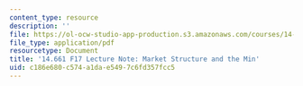```yaml
---
content_type: resource
description: ''
file: https://ol-ocw-studio-app-production.s3.amazonaws.com/courses/14-661-labor-economics-i-fall-2017/c186e680c574a1dae5497c6fd357fcc5_MIT14_661F17_lec_market.pdf
file_type: application/pdf
resourcetype: Document
title: '14.661 F17 Lecture Note: Market Structure and the Min'
uid: c186e680-c574-a1da-e549-7c6fd357fcc5
---
```

